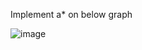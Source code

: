 Implement a* on below graph

![image](https://github.com/user-attachments/assets/f56a0500-6ab3-4282-befe-0c1355c71e95)
